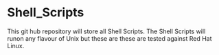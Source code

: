# Shell_Scripts
This git hub repository will store all Shell Scripts. The Shell Scripts will runon any flavour of Unix but these are these are tested against Red Hat Linux.
